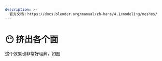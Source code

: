 ```yaml
---
description: >-
  官方文档：https://docs.blender.org/manual/zh-hans/4.1/modeling/meshes/editing/face/extrude_individual_faces.html
---
```


# 😶 挤出各个面

这个效果也非常好理解，如图

<figure><img src="../../.gitbook/assets/挤出各个面.gif" alt=""><figcaption></figcaption></figure>
